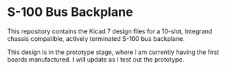 # S-100 Bus Backplane

This repository contains the Kicad 7 design files for a 10-slot, Integrand chassis compatible, actively terminated S-100 bus backplane.

This design is in the prototype stage, where I am currently having the first boards manufactured. I will update as I test out the prototype.

